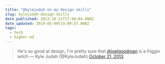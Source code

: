 ```yaml
---
title: "@kylejudah on my design skills"
slug: kylejudah-design-skills
date_published: 2013-10-21T17:46:04.000Z
date_updated: 2019-05-09T19:09:57.000Z
tags:
  - tech
  - higher-ed
---
```


> He&#39;s so good at design, I&#39;m pretty sure that [@joelgoodman](https://twitter.com/joelgoodman?ref_src=twsrc%5Etfw) is a friggin witch
> &mdash; Kyle Judah (@KyleJudah) [October 21, 2013](https://twitter.com/KyleJudah/status/392435931665289216?ref_src=twsrc%5Etfw)
